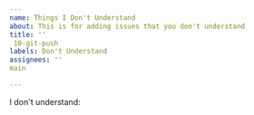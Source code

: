 ```yaml
---
name: Things I Don't Understand
about: This is for adding issues that you don't understand
title: ''
 10-git-push
labels: Don't Understand
assignees: ''
main

---
```


I don't understand:
